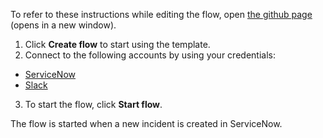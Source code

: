 To refer to these instructions while editing the flow, open [the github page](Send%20a%20Slack%20message%20when%20an%20incident%20is%20created%20in%20ServiceNow_instructions.md) (opens in a new window).

1.	Click **Create flow** to start using the template.
2.	Connect to the following accounts by using your credentials:
   - [ServiceNow](https://ibm.biz/acservicenow)
   - [Slack](https://ibm.biz/acslack)
3.	To start the flow, click **Start flow**.

The flow is started when a new incident is created in ServiceNow.
